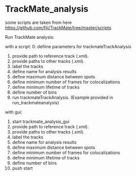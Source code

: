 # TrackMate_analysis
some scripts are taken from here https://github.com/fiji/TrackMate/tree/master/scripts

Run TrackMate analysis:

with a script:
0: defiine parameters for trackmateTrackAnalysis
1. provide path to reference track (.xml).
2. provide paths to other tracks (.xml).
3. label the tracks
4. define name for analysis results
5. define maximum distance between spots
6. define minimum number of frames for colocalizations
7. define minimum lifetime of tracks
8. define number of bins
9. run trackmateTrackAnalysis.
(Example provided in run_trackmateanalysis)

with gui:
1. start trackmate_analysis_gui
2. provide path to reference track (.xml).
3. provide paths to other tracks (.xml).
4. label the tracks
5. define name for analysis results
6. define maximum distance between spots
7. define minimum number of frames for colocalizations
8. define minimum lifetime of tracks
9. define number of bins
10. push start
